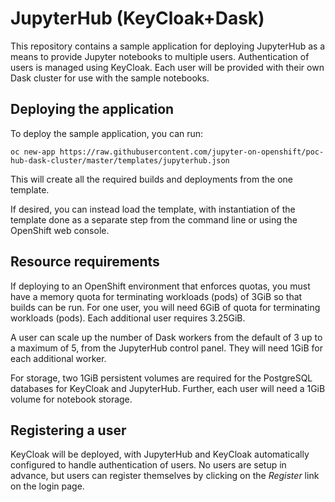 JupyterHub (KeyCloak+Dask)
==========================

This repository contains a sample application for deploying JupyterHub as a means to provide Jupyter notebooks to multiple users. Authentication of users is managed using KeyCloak. Each user will be provided with their own Dask cluster for use with the sample notebooks.

Deploying the application
-------------------------

To deploy the sample application, you can run:

```
oc new-app https://raw.githubusercontent.com/jupyter-on-openshift/poc-hub-dask-cluster/master/templates/jupyterhub.json
```

This will create all the required builds and deployments from the one template.

If desired, you can instead load the template, with instantiation of the template done as a separate step from the command line or using the OpenShift web console.

Resource requirements
---------------------

If deploying to an OpenShift environment that enforces quotas, you must have a memory quota for terminating workloads (pods) of 3GiB so that builds can be run. For one user, you will need 6GiB of quota for terminating workloads (pods). Each additional user requires 3.25GiB.

A user can scale up the number of Dask workers from the default of 3 up to a maximum of 5, from the JupyterHub control panel. They will need 1GiB for each additional worker.

For storage, two 1GiB persistent volumes are required for the PostgreSQL databases for KeyCloak and JupyterHub. Further, each user will need a 1GiB volume for notebook storage.

Registering a user
------------------

KeyCloak will be deployed, with JupyterHub and KeyCloak automatically configured to handle authentication of users. No users are setup in advance, but users can register themselves by clicking on the _Register_ link on the login page.
